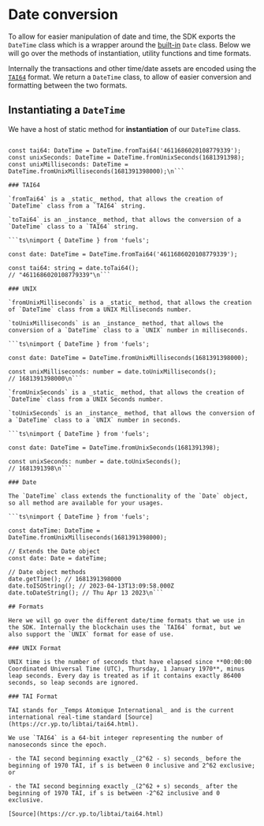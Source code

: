 # Date conversion

To allow for easier manipulation of date and time, the SDK exports the `DateTime` class which is a wrapper around the [built-in](https://developer.mozilla.org/en-US/docs/Web/JavaScript/Reference/Global_Objects/Date) `Date` class. Below we will go over the methods of instantiation, utility functions and time formats.

Internally the transactions and other time/date assets are encoded using the [`TAI64`](#tai-format) format. We return a `DateTime` class, to allow of easier conversion and formatting between the two formats.

## Instantiating a `DateTime`

We have a host of static method for **instantiation** of our `DateTime` class.

```ts\nimport { DateTime } from 'fuels';

const tai64: DateTime = DateTime.fromTai64('4611686020108779339');
const unixSeconds: DateTime = DateTime.fromUnixSeconds(1681391398);
const unixMilliseconds: DateTime = DateTime.fromUnixMilliseconds(1681391398000);\n```

### TAI64

`fromTai64` is a _static_ method, that allows the creation of `DateTime` class from a `TAI64` string.

`toTai64` is an _instance_ method, that allows the conversion of a `DateTime` class to a `TAI64` string.

```ts\nimport { DateTime } from 'fuels';

const date: DateTime = DateTime.fromTai64('4611686020108779339');

const tai64: string = date.toTai64();
// "4611686020108779339"\n```

### UNIX

`fromUnixMilliseconds` is a _static_ method, that allows the creation of `DateTime` class from a UNIX Milliseconds number.

`toUnixMilliseconds` is an _instance_ method, that allows the conversion of a `DateTime` class to a `UNIX` number in milliseconds.

```ts\nimport { DateTime } from 'fuels';

const date: DateTime = DateTime.fromUnixMilliseconds(1681391398000);

const unixMilliseconds: number = date.toUnixMilliseconds();
// 1681391398000\n```

`fromUnixSeconds` is a _static_ method, that allows the creation of `DateTime` class from a UNIX Seconds number.

`toUnixSeconds` is an _instance_ method, that allows the conversion of a `DateTime` class to a `UNIX` number in seconds.

```ts\nimport { DateTime } from 'fuels';

const date: DateTime = DateTime.fromUnixSeconds(1681391398);

const unixSeconds: number = date.toUnixSeconds();
// 1681391398\n```

### Date

The `DateTime` class extends the functionality of the `Date` object, so all method are available for your usages.

```ts\nimport { DateTime } from 'fuels';

const dateTime: DateTime = DateTime.fromUnixMilliseconds(1681391398000);

// Extends the Date object
const date: Date = dateTime;

// Date object methods
date.getTime(); // 1681391398000
date.toISOString(); // 2023-04-13T13:09:58.000Z
date.toDateString(); // Thu Apr 13 2023\n```

## Formats

Here we will go over the different date/time formats that we use in the SDK. Internally the blockchain uses the `TAI64` format, but we also support the `UNIX` format for ease of use.

### UNIX Format

UNIX time is the number of seconds that have elapsed since **00:00:00 Coordinated Universal Time (UTC), Thursday, 1 January 1970**, minus leap seconds. Every day is treated as if it contains exactly 86400 seconds, so leap seconds are ignored.

### TAI Format

TAI stands for _Temps Atomique International_ and is the current international real-time standard [Source](https://cr.yp.to/libtai/tai64.html).

We use `TAI64` is a 64-bit integer representing the number of nanoseconds since the epoch.

- the TAI second beginning exactly _(2^62 - s) seconds_ before the beginning of 1970 TAI, if s is between 0 inclusive and 2^62 exclusive; or

- the TAI second beginning exactly _(2^62 + s) seconds_ after the beginning of 1970 TAI, if s is between -2^62 inclusive and 0 exclusive.

[Source](https://cr.yp.to/libtai/tai64.html)
